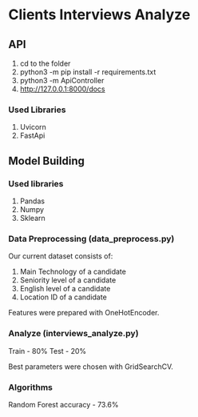 # Clients Interviews Analyze

## API

1. cd to the folder
2. python3 -m pip install -r requirements.txt
3. python3 -m ApiController
4. http://127.0.0.1:8000/docs


### Used Libraries

1. Uvicorn
2. FastApi


## Model Building

### Used libraries

1. Pandas
2. Numpy
3. Sklearn

### Data Preprocessing (data_preprocess.py)

Our current dataset consists of:
1. Main Technology of a candidate
2. Seniority level of a candidate
3. English level of a candidate
4. Location ID of a candidate

Features were prepared with OneHotEncoder.

### Analyze (interviews_analyze.py)

Train - 80%
Test - 20%

Best parameters were chosen with GridSearchCV.

### Algorithms

Random Forest
accuracy - 73.6%


